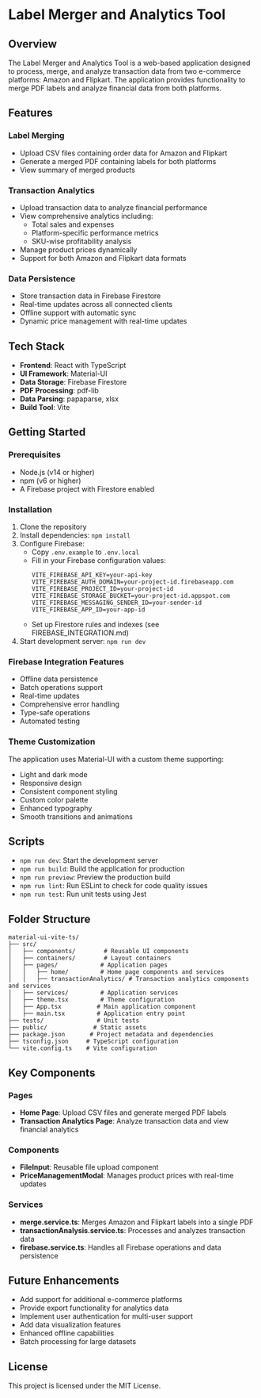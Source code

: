 # Label Merger and Analytics Tool

## Overview
The Label Merger and Analytics Tool is a web-based application designed to process, merge, and analyze transaction data from two e-commerce platforms: Amazon and Flipkart. The application provides functionality to merge PDF labels and analyze financial data from both platforms.

## Features

### Label Merging
- Upload CSV files containing order data for Amazon and Flipkart
- Generate a merged PDF containing labels for both platforms
- View summary of merged products

### Transaction Analytics
- Upload transaction data to analyze financial performance
- View comprehensive analytics including:
  - Total sales and expenses
  - Platform-specific performance metrics
  - SKU-wise profitability analysis
- Manage product prices dynamically
- Support for both Amazon and Flipkart data formats

### Data Persistence
- Store transaction data in Firebase Firestore
- Real-time updates across all connected clients
- Offline support with automatic sync
- Dynamic price management with real-time updates

## Tech Stack
- **Frontend**: React with TypeScript
- **UI Framework**: Material-UI
- **Data Storage**: Firebase Firestore
- **PDF Processing**: pdf-lib
- **Data Parsing**: papaparse, xlsx
- **Build Tool**: Vite

## Getting Started

### Prerequisites
- Node.js (v14 or higher)
- npm (v6 or higher)
- A Firebase project with Firestore enabled

### Installation
1. Clone the repository
2. Install dependencies: `npm install`
3. Configure Firebase:
   - Copy `.env.example` to `.env.local`
   - Fill in your Firebase configuration values:
     ```
     VITE_FIREBASE_API_KEY=your-api-key
     VITE_FIREBASE_AUTH_DOMAIN=your-project-id.firebaseapp.com
     VITE_FIREBASE_PROJECT_ID=your-project-id
     VITE_FIREBASE_STORAGE_BUCKET=your-project-id.appspot.com
     VITE_FIREBASE_MESSAGING_SENDER_ID=your-sender-id
     VITE_FIREBASE_APP_ID=your-app-id
     ```
   - Set up Firestore rules and indexes (see FIREBASE_INTEGRATION.md)
4. Start development server: `npm run dev`

### Firebase Integration Features
- Offline data persistence
- Batch operations support
- Real-time updates
- Comprehensive error handling
- Type-safe operations
- Automated testing

### Theme Customization
The application uses Material-UI with a custom theme supporting:
- Light and dark mode
- Responsive design
- Consistent component styling
- Custom color palette
- Enhanced typography
- Smooth transitions and animations

## Scripts
- `npm run dev`: Start the development server
- `npm run build`: Build the application for production
- `npm run preview`: Preview the production build
- `npm run lint`: Run ESLint to check for code quality issues
- `npm run test`: Run unit tests using Jest

## Folder Structure
```
material-ui-vite-ts/
├── src/
│   ├── components/        # Reusable UI components
│   ├── containers/        # Layout containers
│   ├── pages/            # Application pages
│   │   ├── home/         # Home page components and services
│   │   ├── transactionAnalytics/ # Transaction analytics components and services
│   ├── services/         # Application services
│   ├── theme.tsx         # Theme configuration
│   ├── App.tsx          # Main application component
│   ├── main.tsx         # Application entry point
├── tests/               # Unit tests
├── public/             # Static assets
├── package.json       # Project metadata and dependencies
├── tsconfig.json     # TypeScript configuration
└── vite.config.ts    # Vite configuration
```

## Key Components

### Pages
- **Home Page**: Upload CSV files and generate merged PDF labels
- **Transaction Analytics Page**: Analyze transaction data and view financial analytics

### Components
- **FileInput**: Reusable file upload component
- **PriceManagementModal**: Manages product prices with real-time updates

### Services
- **merge.service.ts**: Merges Amazon and Flipkart labels into a single PDF
- **transactionAnalysis.service.ts**: Processes and analyzes transaction data
- **firebase.service.ts**: Handles all Firebase operations and data persistence

## Future Enhancements
- Add support for additional e-commerce platforms
- Provide export functionality for analytics data
- Implement user authentication for multi-user support
- Add data visualization features
- Enhanced offline capabilities
- Batch processing for large datasets

## License
This project is licensed under the MIT License.
